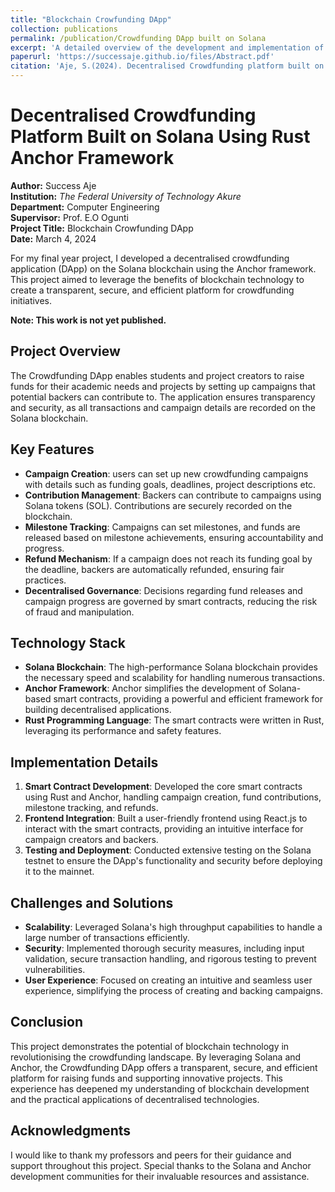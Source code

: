 ```yaml
---
title: "Blockchain Crowfunding DApp"
collection: publications
permalink: /publication/Crowdfunding DApp built on Solana
excerpt: 'A detailed overview of the development and implementation of a decentralised crowdfunding platform on the Solana blockchain using the Anchor framework.'
paperurl: 'https://successaje.github.io/files/Abstract.pdf'
citation: 'Aje, S.(2024). Decentralised Crowdfunding platform built on Solana using Rust Anchor framework. Unpublished manuscript, supervised by Prof. E.O. Ogunti, Department of Computer Engineering, The Federal University of Technology Akure '
---
```


# Decentralised Crowdfunding Platform Built on Solana Using Rust Anchor Framework

**Author:** Success Aje  
**Institution:** *The Federal University of Technology Akure*  
**Department:** Computer Engineering  
**Supervisor:** Prof. E.O Ogunti  
**Project Title:** Blockchain Crowfunding DApp  
**Date:** March 4, 2024  

For my final year project, I developed a decentralised crowdfunding application (DApp) on the Solana blockchain using the Anchor framework. This project aimed to leverage the benefits of blockchain technology to create a transparent, secure, and efficient platform for crowdfunding initiatives.

**Note: This work is not yet published.**

## Project Overview

The Crowdfunding DApp enables students and project creators to raise funds for their academic needs and projects by setting up campaigns that potential backers can contribute to. The application ensures transparency and security, as all transactions and campaign details are recorded on the Solana blockchain.

## Key Features

- **Campaign Creation**: users can set up new crowdfunding campaigns with details such as funding goals, deadlines, project descriptions etc.
- **Contribution Management**: Backers can contribute to campaigns using Solana tokens (SOL). Contributions are securely recorded on the blockchain.
- **Milestone Tracking**: Campaigns can set milestones, and funds are released based on milestone achievements, ensuring accountability and progress.
- **Refund Mechanism**: If a campaign does not reach its funding goal by the deadline, backers are automatically refunded, ensuring fair practices.
- **Decentralised Governance**: Decisions regarding fund releases and campaign progress are governed by smart contracts, reducing the risk of fraud and manipulation.

## Technology Stack

- **Solana Blockchain**: The high-performance Solana blockchain provides the necessary speed and scalability for handling numerous transactions.
- **Anchor Framework**: Anchor simplifies the development of Solana-based smart contracts, providing a powerful and efficient framework for building decentralised applications.
- **Rust Programming Language**: The smart contracts were written in Rust, leveraging its performance and safety features.

## Implementation Details

1. **Smart Contract Development**: Developed the core smart contracts using Rust and Anchor, handling campaign creation, fund contributions, milestone tracking, and refunds.
2. **Frontend Integration**: Built a user-friendly frontend using React.js to interact with the smart contracts, providing an intuitive interface for campaign creators and backers.
3. **Testing and Deployment**: Conducted extensive testing on the Solana testnet to ensure the DApp's functionality and security before deploying it to the mainnet.

## Challenges and Solutions

- **Scalability**: Leveraged Solana's high throughput capabilities to handle a large number of transactions efficiently.
- **Security**: Implemented thorough security measures, including input validation, secure transaction handling, and rigorous testing to prevent vulnerabilities.
- **User Experience**: Focused on creating an intuitive and seamless user experience, simplifying the process of creating and backing campaigns.

## Conclusion

This project demonstrates the potential of blockchain technology in revolutionising the crowdfunding landscape. By leveraging Solana and Anchor, the Crowdfunding DApp offers a transparent, secure, and efficient platform for raising funds and supporting innovative projects. This experience has deepened my understanding of blockchain development and the practical applications of decentralised technologies.

## Acknowledgments

I would like to thank my professors and peers for their guidance and support throughout this project. Special thanks to the Solana and Anchor development communities for their invaluable resources and assistance.

